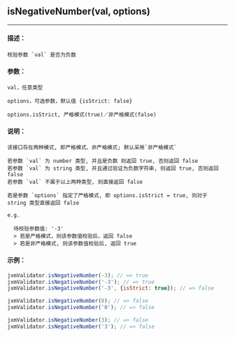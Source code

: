 
## isNegativeNumber(val, options)

----------

#### 描述：

    校验参数 `val` 是否为负数

#### 参数：

    val，任意类型

    options，可选参数，默认值 {isStrict: false}

    options.isStrict, 严格模式(true)／非严格模式(false)

#### 说明：

    该接口存在两种模式, 即严格模式、非严格模式; 默认采用`非严格模式`

    若参数 `val` 为 number 类型, 并且是负数 则返回 true, 否则返回 false
    若参数 `val` 为 string 类型, 并且通过验证为负数字符串, 则返回 true, 否则返回 false
    若参数 `val` 不属于以上两种类型, 则直接返回 false

    若是参数 `options` 指定了严格模式, 即 options.isStrict = true, 则对于 string 类型直接返回 false

    e.g.

      待校验参数值: '-3'
      > 若是严格模式，则该参数值校验后，返回 false
      > 若是非严格模式, 则该参数值校验后, 返回 true

#### 示例：

```javascript
jxmValidator.isNegativeNumber(-3); // => true
jxmValidator.isNegativeNumber('-3'); // => true
jxmValidator.isNegativeNumber('-3', {isStrict: true}); // => false

jxmValidator.isNegativeNumber(0); // => false
jxmValidator.isNegativeNumber('0'); // => false

jxmValidator.isNegativeNumber(3); // => false
jxmValidator.isNegativeNumber('3'); // => false
```
